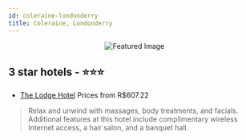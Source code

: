 ```yaml
---
id: coleraine-londonderry
title: Coleraine, Londonderry
---
```


<center><img src="https://i.travelapi.com/hotels/10000000/9870000/9866800/9866723/ef5763e0_z.jpg" alt="Featured Image" /></center>


##  3 star hotels - ⭐️⭐️⭐️

-    [The Lodge Hotel](https://us.hurb.com/hotels/coleraine/the-lodge-hotel-JNP-JP991124?cmp=18055) Prices from R$607.22
   > Relax and unwind with massages, body treatments, and facials. Additional features at this hotel include complimentary wireless Internet access, a hair salon, and a banquet hall.

